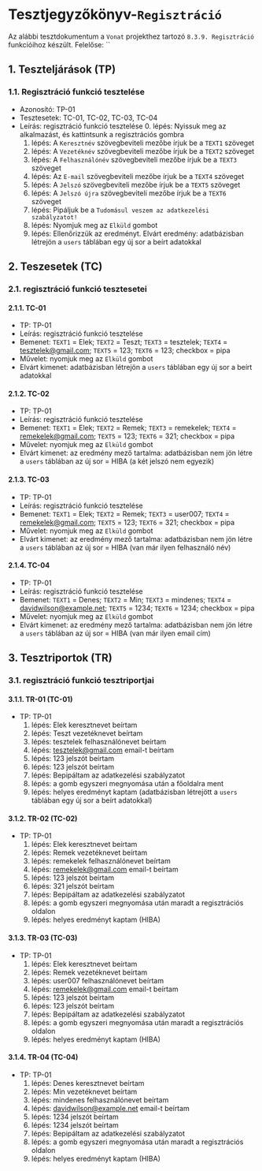 # Tesztjegyzőkönyv-`Regisztráció`

Az alábbi tesztdokumentum a `Vonat` projekthez tartozó `8.3.9. Regisztráció` funkcióihoz készült. Felelőse: `` 


## 1. Teszteljárások (TP)

### 1.1. Regisztráció funkció tesztelése 
- Azonosító: TP-01
- Tesztesetek: TC-01, TC-02, TC-03, TC-04
- Leírás: regisztráció funkció tesztelése
    0. lépés: Nyissuk meg az alkalmazást, és kattintsunk a regisztrációs gombra
    1. lépés: A `Keresztnév` szövegbeviteli mezőbe írjuk be a `TEXT1` szöveget
    2. lépés: A `Vezetéknév` szövegbeviteli mezőbe írjuk be a `TEXT2` szöveget
    3. lépés: A `Felhasználónév` szövegbeviteli mezőbe írjuk be a `TEXT3` szöveget
    4. lépés: Az `E-mail` szövegbeviteli mezőbe írjuk be a `TEXT4` szöveget
    5. lépés: A `Jelszó` szövegbeviteli mezőbe írjuk be a `TEXT5` szöveget
    6. lépés: A `Jelszó újra` szövegbeviteli mezőbe írjuk be a `TEXT6` szöveget
    7. lépés: Pipáljuk be a `Tudomásul veszem az adatkezelési szabályzatot!`
    8. lépés: Nyomjuk meg az `Elküld` gombot 
    9. lépés: Ellenőrizzük az eredményt. Elvárt eredmény: adatbázisban létrejön a `users` táblában egy új sor a beírt adatokkal


## 2. Teszesetek (TC)

### 2.1. regisztráció funkció tesztesetei

#### 2.1.1. TC-01
- TP: TP-01
- Leírás: regisztráció funkció tesztelése 
- Bemenet: `TEXT1` = Elek; `TEXT2` = Teszt; `TEXT3` = tesztelek; `TEXT4` = tesztelek@gmail.com; `TEXT5` = 123; `TEXT6` = 123; checkbox = pipa
- Művelet: nyomjuk meg az `Elküld` gombot 
- Elvárt kimenet: adatbázisban létrejön a `users` táblában egy új sor a beírt adatokkal

#### 2.1.2. TC-02
- TP: TP-01
- Leírás: regisztráció funkció tesztelése 
- Bemenet: `TEXT1` = Elek; `TEXT2` = Remek; `TEXT3` = remekelek; `TEXT4` = remekelek@gmail.com; `TEXT5` = 123; `TEXT6` = 321; checkbox = pipa
- Művelet: nyomjuk meg az `Elküld` gombot 
- Elvárt kimenet: az eredmény mező tartalma: adatbázisban nem jön létre a `users` táblában az új sor = HIBA (a két jelszó nem egyezik)

#### 2.1.3. TC-03
- TP: TP-01
- Leírás: regisztráció funkció tesztelése 
- Bemenet: `TEXT1` = Elek; `TEXT2` = Remek; `TEXT3` = user007; `TEXT4` = remekelek@gmail.com; `TEXT5` = 123; `TEXT6` = 321; checkbox = pipa
- Művelet: nyomjuk meg az `Elküld` gombot 
- Elvárt kimenet: az eredmény mező tartalma: adatbázisban nem jön létre a `users` táblában az új sor = HIBA (van már ilyen felhasználó név)

#### 2.1.4. TC-04
- TP: TP-01
- Leírás: regisztráció funkció tesztelése 
- Bemenet: `TEXT1` = Denes; `TEXT2` = Min; `TEXT3` = mindenes; `TEXT4` = davidwilson@example.net; `TEXT5` = 1234; `TEXT6` = 1234; checkbox = pipa
- Művelet: nyomjuk meg az `Elküld` gombot 
- Elvárt kimenet: az eredmény mező tartalma: adatbázisban nem jön létre a `users` táblában az új sor = HIBA (van már ilyen email cím)


## 3. Tesztriportok (TR)

### 3.1. regisztráció funkció tesztriportjai

#### 3.1.1. TR-01 (TC-01)
- TP: TP-01
    1. lépés: Elek keresztnevet beírtam
    2. lépés: Teszt vezetéknevet beírtam
    3. lépés: tesztelek felhasználónevet beírtam
    4. lépés: tesztelek@gmail.com email-t beírtam
    5. lépés: 123 jelszót beírtam
    6. lépés: 123 jelszót beírtam
    7. lépés: Bepipáltam az adatkezelési szabályzatot
    8. lépés: a gomb egyszeri megnyomása után a főoldalra ment
    9. lépés: helyes eredményt kaptam (adatbázisban létrejött a `users` táblában egy új sor a beírt adatokkal)
    
#### 3.1.2. TR-02 (TC-02)
- TP: TP-01
    1. lépés: Elek keresztnevet beírtam
    2. lépés: Remek vezetéknevet beírtam
    3. lépés: remekelek felhasználónevet beírtam
    4. lépés: remekelek@gmail.com email-t beírtam
    5. lépés: 123 jelszót beírtam
    6. lépés: 321 jelszót beírtam
    7. lépés: Bepipáltam az adatkezelési szabályzatot
    8. lépés: a gomb egyszeri megnyomása után maradt a regisztrációs oldalon
    9. lépés: helyes eredményt kaptam (HIBA)

#### 3.1.3. TR-03 (TC-03)
- TP: TP-01
    1. lépés: Elek keresztnevet beírtam
    2. lépés: Remek vezetéknevet beírtam
    3. lépés: user007 felhasználónevet beírtam
    4. lépés: remekelek@gmail.com email-t beírtam
    5. lépés: 123 jelszót beírtam
    6. lépés: 123 jelszót beírtam
    7. lépés: Bepipáltam az adatkezelési szabályzatot
    8. lépés: a gomb egyszeri megnyomása után maradt a regisztrációs oldalon
    9. lépés: helyes eredményt kaptam (HIBA)

#### 3.1.4. TR-04 (TC-04)
- TP: TP-01
    1. lépés: Denes keresztnevet beírtam
    2. lépés: Min vezetéknevet beírtam
    3. lépés: mindenes felhasználónevet beírtam
    4. lépés: davidwilson@example.net email-t beírtam
    5. lépés: 1234 jelszót beírtam
    6. lépés: 1234 jelszót beírtam
    7. lépés: Bepipáltam az adatkezelési szabályzatot
    8. lépés: a gomb egyszeri megnyomása után maradt a regisztrációs oldalon
    9. lépés: helyes eredményt kaptam (HIBA)